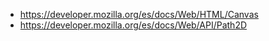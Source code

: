 - https://developer.mozilla.org/es/docs/Web/HTML/Canvas
- https://developer.mozilla.org/es/docs/Web/API/Path2D
